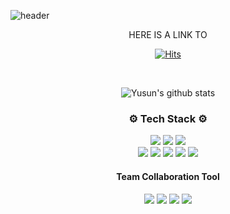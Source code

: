<!--
**yusun31/yusun31** is a ✨ _special_ ✨ repository because its `README.md` (this file) appears on your GitHub profile.

Here are some ideas to get you started:

- 🔭 I’m currently working on ...
- 🌱 I’m currently learning ...
- 👯 I’m looking to collaborate on ...
- 🤔 I’m looking for help with ...
- 💬 Ask me about ...
- 📫 How to reach me: ...
- 😄 Pronouns: ...
- ⚡ Fun fact: ...
-->


![header](https://capsule-render.vercel.app/api?type=transparent&height=100&section=header&text=Hello!%20I'm%20Yusun.&fontSize=45&fontColor=00008B&animation=fadeIn)

<div align="center">
  
  <p>HERE IS A LINK TO</p>
  
[![Hits](https://hits.seeyoufarm.com/api/count/incr/badge.svg?url=https%3A%2F%2Fgithub.com%2FYusun&count_bg=%233178C6&title_bg=%23F4F6FF&icon=&icon_color=%23E7E7E7&title=%F0%9F%91%80&edge_flat=false)](https://hits.seeyoufarm.com)
  
  <br />
  
![Yusun's github stats](https://github-readme-stats.vercel.app/api?username=yusun31&show_icons=true&theme=tokyonight)

  
    
  ### ⚙ Tech Stack ⚙ 
  
  <div>
  <img src="https://img.shields.io/badge/JavaScript-F7DF1E?style=flat-square&logo=JavaScript&logoColor=black"/></a>
    <img src="https://img.shields.io/badge/TypeScript-3178C6?style=flat-square&logo=TypeScript&logoColor=white"/></a>
   <img src="https://img.shields.io/badge/Java-007396?style=flat-square&logo=Java&logoColor=white"/></a> <br />
            <img src="https://img.shields.io/badge/HTML5-E34F26?style=flat-square&logo=HTML5&logoColor=white"/></a>
           <img src="https://img.shields.io/badge/CSS3-1572B6?style=flat-square&logo=CSS3&logoColor=white"/></a>
    <img src="https://img.shields.io/badge/React-61DAFB?style=flat-square&logo=React&logoColor=black"/></a>
        <img src="https://img.shields.io/badge/Redux-764ABC?style=flat-square&logo=Redux&logoColor=white"/></a>
        <img src="https://img.shields.io/badge/MobX-FF7102?style=flat-square&logo=MobX&logoColor=white"/></a> <br />
  </div>
  
  #### Team Collaboration Tool
  
  <div>
   <img src="https://img.shields.io/badge/Jira-0052CC?style=flat-square&logo=JiraSoftware&logoColor=white"/></a>
    <img src="https://img.shields.io/badge/Mattermost-0058CC?style=flat-square&logo=Mattermost&logoColor=white"/></a>
   <img src="https://img.shields.io/badge/Slack-4A154B?style=flat-square&logo=Slack&logoColor=white"/></a>
    <img src="https://img.shields.io/badge/Notion-FFFFFF?style=flat-square&logo=Notion&logoColor=black"/></a>
  </div>
  
  
  
  </div>
  
  
